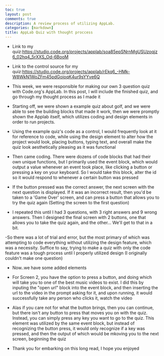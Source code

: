 ```yaml
---
toc: true
layout: post
comments: true
description: A review process of utilizing AppLab.
categories: [markdown]
title: AppLab Quiz with thought proccess 
--- 
```


- Link to my quiz:https://studio.code.org/projects/applab/soa85epSNrnMgUSUzoqjz6_02hq4_5rXXS_Od-6BooM

- Link to the control source for my quiz:https://studio.code.org/projects/applab/rEkq6_-HMk-W8WkN1WoZFm45pdGoioqK4ur9sYYve6Q

- This week, we were responsible for making our own 3 question quiz with Code.org's AppLab. In this post, I will include the finished quiz, and go through my thought process as I made it 

- Starting off, we were shown a example quiz about golf, and we were able to see the building blocks that made it work, then we were promptly shown the Applab itself, which utilizes coding and design elements in order to run projects. 

- Using the example quiz's code as a control, I would frequently look at it for reference to code, while using the design element to alter how the project would look, placing buttons, typing text, and overall make the quiz look aesthetically pleasing as it was functional

- Then came coding. There were dozens of code blocks that had their own unique functions, but I primarily used the event block, which would output a value whenever an event took place, like clicking a button or pressing a key on your keyboard. So I would take this block, alter the id so it would respond to whenever a certain button was pressed

- If the button pressed was the correct answer, the next screen with the next question is displayed. If it was an incorrect result, then you'd be taken to a 'Game Over' screen, and can press a button that allows you to try the quiz again (Setting the screen to the first question)

- I repeated this until I had 3 questions, with 3 right answers and 9 wrong answers. Then I designed the final screen with 2 buttons, one that allows you to take the quiz again, and the other... We'll get to that in a bit. 

-So there was a lot of trial and error, but the most primary of which was attempting to code everything without utilizing the design feature, which was a necessity. Suffice to say, trying to make a quiz with only the code feature was a tough process until I properly utilized design (I originally couldn't make one question) 

- Now..we have some added elements 

- For Screen 2, you have the option to press a button, and doing which will take you to one of the best music videos to exist. I did this by inputing the "open url" block into the event block, and then inserting the url to the video in the prompt asking for it, and upon running, it would successfully take any person who clicks it, watch the video

- Alas if you care not for what the button brings, then you can continue, but there isn't any button to press that moves you on with the quiz. Instead, you can simply press any key you want to go to the quiz. This element was utilized by the same event block, but instead of recognizing the button press, it would only recognize if a key was pressed, and then the output of which would be mkoving you to the next screen, beginning the quiz

- Thank you for embarking on this long read, I hope you enjoyed